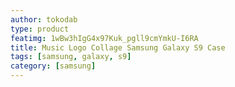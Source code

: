 ```yaml
---
author: tokodab
type: product
featimg: 1wBw3hIgG4x97Kuk_pgll9cmYmkU-I6RA
title: Music Logo Collage Samsung Galaxy S9 Case
tags: [samsung, galaxy, s9]
category: [samsung]
---
```

